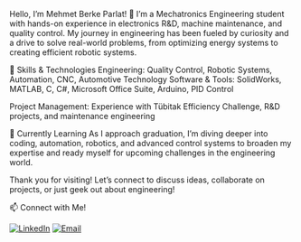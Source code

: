 Hello, I’m Mehmet Berke Parlat! 👋
I’m a Mechatronics Engineering student with hands-on experience in electronics R&D, machine maintenance, and quality control. My journey in engineering has been fueled by curiosity and a drive to solve real-world problems, from optimizing energy systems to creating efficient robotic systems.

🔧 Skills & Technologies
Engineering: Quality Control, Robotic Systems, Automation, CNC, Automotive Technology
Software & Tools: SolidWorks, MATLAB, C, C#, Microsoft Office Suite, Arduino, PID Control

Project Management: Experience with Tübitak Efficiency Challenge, R&D projects, and maintenance engineering

🌱 Currently Learning
As I approach graduation, I’m diving deeper into coding, automation, robotics, and advanced control systems to broaden my expertise and ready myself for upcoming challenges in the engineering world.

Thank you for visiting! Let’s connect to discuss ideas, collaborate on projects, or just geek out about engineering!

📫 Connect with Me!

[![LinkedIn](https://img.shields.io/badge/LinkedIn-0077B5?style=for-the-badge&logo=linkedin&logoColor=white)](https://www.linkedin.com/in/mehmetberkeparlat/)
[![Email](https://img.shields.io/badge/Email-D14836?style=for-the-badge&logo=gmail&logoColor=white)](mailto:berke.parlat27@gmail.com)
